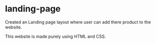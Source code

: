 # landing-page

Created an Landing page layout where user can add there product to the website.

This website is made purely using HTML and CSS.